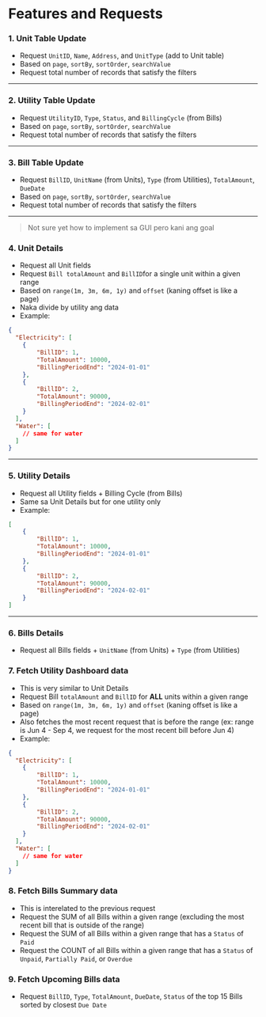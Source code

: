 # Features and Requests

### 1. Unit Table Update
- Request `UnitID`, `Name`, `Address`, and `UnitType` (add to Unit table)
- Based on `page`, `sortBy`, `sortOrder`, `searchValue`
- Request total number of records that satisfy the filters

---

### 2. Utility Table Update
- Request `UtilityID`, `Type`, `Status`, and `BillingCycle` (from Bills)  
- Based on `page`, `sortBy`, `sortOrder`, `searchValue`
- Request total number of records that satisfy the filters

---

### 3. Bill Table Update
- Request `BillID`, `UnitName` (from Units), `Type` (from Utilities), `TotalAmount`, `DueDate`  
- Based on `page`, `sortBy`, `sortOrder`, `searchValue`
- Request total number of records that satisfy the filters

---
> Not sure yet how to implement sa GUI pero kani ang goal
### 4. Unit Details  

- Request all Unit fields  
- Request `Bill totalAmount` and `BillID`for a single unit within a given range  
- Based on `range(1m, 3m, 6m, 1y)` and `offset` (kaning offset is like a page)
- Naka divide by utility ang data  
- Example:

```json
{
  "Electricity": [
    {
        "BillID": 1,
        "TotalAmount": 10000,
        "BillingPeriodEnd": "2024-01-01"
    },
    {
        "BillID": 2,
        "TotalAmount": 90000,
        "BillingPeriodEnd": "2024-02-01"
    }
  ],
  "Water": [
    // same for water
  ]
}
```

---

### 5. Utility Details
- Request all Utility fields + Billing Cycle (from Bills)  
- Same sa Unit Details but for one utility only  
- Example:

```json
[
    {
        "BillID": 1,
        "TotalAmount": 10000,
        "BillingPeriodEnd": "2024-01-01"
    },
    {
        "BillID": 2,
        "TotalAmount": 90000,
        "BillingPeriodEnd": "2024-02-01"
    }
]
```

---

### 6. Bills Details
- Request all Bills fields + `UnitName` (from Units) + `Type` (from Utilities)


### 7. Fetch Utility Dashboard data

- This is very similar to Unit Details
- Request Bill `totalAmount` and `BillID` for **ALL** units within a given range  
- Based on `range(1m, 3m, 6m, 1y)` and `offset` (kaning offset is like a page)
- Also fetches the most recent request that is before the range (ex: range is Jun 4 - Sep 4, we request for the most recent bill before Jun 4)
- Example:

```json
{
  "Electricity": [
    {
        "BillID": 1,
        "TotalAmount": 10000,
        "BillingPeriodEnd": "2024-01-01"
    },
    {
        "BillID": 2,
        "TotalAmount": 90000,
        "BillingPeriodEnd": "2024-02-01"
    }
  ],
  "Water": [
    // same for water
  ]
}
```

### 8. Fetch Bills Summary data

- This is interelated to the previous request
- Request the SUM of all Bills within a given range (excluding the most recent bill that is outside of the range)
- Request the SUM of all Bills within a given range that has a `Status` of `Paid`
- Request the COUNT of all Bills within a given range that has a `Status` of `Unpaid`, `Partially Paid`, or `Overdue`


### 9. Fetch Upcoming Bills data

- Request `BillID`, `Type`, `TotalAmount`, `DueDate`, `Status` of the top 15 Bills sorted by closest `Due Date`